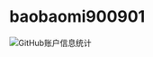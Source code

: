 # baobaomi900901
![GitHub账户信息统计](https://github-stats.ubrong.com/api?username=baobaomi900901&show_icons=true&theme=tokyonight)
